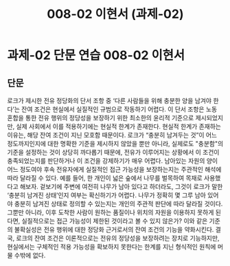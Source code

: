 ﻿---
title: 008-02 이현서 (과제-02)
layout: home
nav_order: 02
parent: 과제-02 단문 연습
permalink: /asmt-02/008-02
---

# 과제-02 단문 연습 008-02 이현서 

## 단문

로크가 제시한 전유 정당화의 단서 조항 중 ‘다른 사람들을 위해 충분한 양을 남겨야 한다’는 잔여 조건은 현실에서 실질적인 규범으로 작동하기 어렵다. 이 단서 조항은 노동 혼합을 통한 전유 행위의 정당성을 보장하기 위한 최소한의 윤리적 기준으로 제시되었지만, 실제 사회에서 이를 적용하기에는 현실적 한계가 존재한다.
현실적 한계가 존재하는 이유는, 해당 잔여 조건이 지닌 모호함 때문이다. 로크가 “충분히 남겨두는 것”이 어느 정도까지인지에 대한 명확한 기준을 제시하지 않았을 뿐만 아니라, 실제로도 "충분함"의 기준을 설정하는 것이 상당히 까다롭기 때문에, 전유가 이루어지는 상황에서 이 조건이 충족되었는지를 판단하거나 이 조건을 강제하기가 매우 어렵다. 남아있는 자원의 양이 어느 정도여야 후속 전유자에게 실질적인 접근 가능성을 보장하는지는 주관적인 해석에 따라 달라질 수 있다. 
예를 들어, 한 개인이 넓은 숲에서 나무를 벌목하여 목재로 사용했다고 해보자. 겉보기에 주변에 여전히 나무가 남아 있다고 하더라도, 그것이 로크가 말한 ‘충분히 남겨진 상태’인지 여부는 확신하기가 어렵다. 나무가 정확히 몇 그루 남아 있어야 충분히 남겨진 상태로 정의할 수 있는지는 개인의 주관적 판단에 따라 달라질 것이다. 그뿐만 아니라, 이후 도착한 사람이 원하는 품질이나 위치의 자원을 이용하지 못하게 된다면, 실질적으로는 접근 가능성이 제한된 것이라고 볼 수 있지 않은가? 이와 같은 기준의 불확실성은 전유 행위에 대한 정당화 근거로서의 잔여 조건의 기능을 약화시킨다.
결국, 로크의 잔여 조건은 이론적으로는 전유의 정당성을 보장하려는 장치로 기능하지만, 현실에서는 구체적인 적용 가능성을 확보하지 못한다는 한계를 지닌 형식적인 원칙에 머물 수밖에 없다. 

